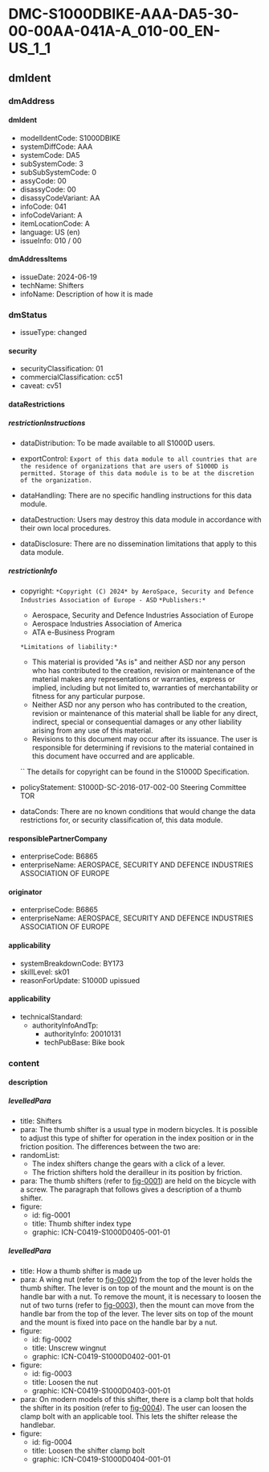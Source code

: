 # DMC-S1000DBIKE-AAA-DA5-30-00-00AA-041A-A_010-00_EN-US_1_1

## dmIdent

### dmAddress

#### dmIdent

*   modelIdentCode: S1000DBIKE
*   systemDiffCode: AAA
*   systemCode: DA5
*   subSystemCode: 3
*   subSubSystemCode: 0
*   assyCode: 00
*   disassyCode: 00
*   disassyCodeVariant: AA
*   infoCode: 041
*   infoCodeVariant: A
*   itemLocationCode: A
*   language: US (en)
*   issueInfo: 010 / 00

#### dmAddressItems

*   issueDate: 2024-06-19
*   techName: Shifters
*   infoName: Description of how it is made

### dmStatus

*   issueType: changed

#### security

*   securityClassification: 01
*   commercialClassification: cc51
*   caveat: cv51

#### dataRestrictions

##### restrictionInstructions

*   dataDistribution: To be made available to all S1000D users.

*   exportControl:
    ``
    Export of this data module to all countries that are the residence of organizations that are users of S1000D is permitted. Storage of this data module is to be at the discretion of the organization.
    ``
*   dataHandling: There are no specific handling instructions for this data module.
*   dataDestruction: Users may destroy this data module in accordance with their own local procedures.
*   dataDisclosure: There are no dissemination limitations that apply to this data module.

##### restrictionInfo

*   copyright:
    ``
    *Copyright (C) 2024* by AeroSpace, Security and Defence Industries Association of Europe - ASD
    ``
    ``
    *Publishers:*
    ``
    *   Aerospace, Security and Defence Industries Association of Europe
    *   Aerospace Industries Association of America
    *   ATA e-Business Program

    ``
    *Limitations of liability:*
    ``
    *   This material is provided "As is" and neither ASD nor any person who has contributed to the creation, revision or maintenance of the material makes any representations or warranties, express or implied, including but not limited to, warranties of merchantability or fitness for any particular purpose.
    *   Neither ASD nor any person who has contributed to the creation, revision or maintenance of this material shall be liable for any direct, indirect, special or consequential damages or any other liability arising from any use of this material.
    *   Revisions to this document may occur after its issuance. The user is responsible for determining if revisions to the material contained in this document have occurred and are applicable.

    ``
    The details for copyright can be found in the S1000D Specification.

*   policyStatement: S1000D-SC-2016-017-002-00 Steering Committee TOR
*   dataConds: There are no known conditions that would change the data restrictions for, or security classification of, this data module.

#### responsiblePartnerCompany

*   enterpriseCode: B6865
*   enterpriseName: AEROSPACE, SECURITY AND DEFENCE INDUSTRIES ASSOCIATION OF EUROPE

#### originator

*   enterpriseCode: B6865
*   enterpriseName: AEROSPACE, SECURITY AND DEFENCE INDUSTRIES ASSOCIATION OF EUROPE

#### applicability

*   systemBreakdownCode: BY173
*   skillLevel: sk01
*   reasonForUpdate: S1000D upissued

#### applicability

*   technicalStandard:
    *   authorityInfoAndTp:
        *   authorityInfo: 20010131
        *   techPubBase: Bike book

### content

#### description

##### levelledPara

*   title: Shifters
*   para: The thumb shifter is a usual type in modern bicycles. It is possible to adjust this type of shifter for operation in the index position or in the friction position. The differences between the two are:
*   randomList:
    *   The index shifters change the gears with a click of a lever.
    *   The friction shifters hold the derailleur in its position by friction.
*   para: The thumb shifters (refer to [fig-0001](fig-0001)) are held on the bicycle with a screw. The paragraph that follows gives a description of a thumb shifter.
*   figure:
    *   id: fig-0001
    *   title: Thumb shifter index type
    *   graphic: ICN-C0419-S1000D0405-001-01

##### levelledPara

*   title: How a thumb shifter is made up
*   para: A wing nut (refer to [fig-0002](fig-0002)) from the top of the lever holds the thumb shifter. The lever is on top of the mount and the mount is on the handle bar with a nut. To remove the mount, it is necessary to loosen the nut of two turns (refer to [fig-0003](fig-0003)), then the mount can move from the handle bar from the top of the lever. The lever sits on top of the mount and the mount is fixed into pace on the handle bar by a nut.
*   figure:
    *   id: fig-0002
    *   title: Unscrew wingnut
    *   graphic: ICN-C0419-S1000D0402-001-01
*   figure:
    *   id: fig-0003
    *   title: Loosen the nut
    *   graphic: ICN-C0419-S1000D0403-001-01
*   para: On modern models of this shifter, there is a clamp bolt that holds the shifter in its position (refer to [fig-0004](fig-0004)). The user can loosen the clamp bolt with an applicable tool. This lets the shifter release the handlebar.
*   figure:
    *   id: fig-0004
    *   title: Loosen the shifter clamp bolt
    *   graphic: ICN-C0419-S1000D0404-001-01